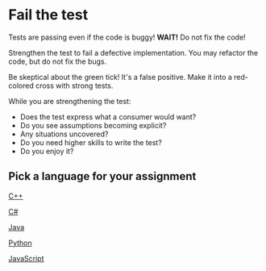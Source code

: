 # Fail the test

Tests are passing even if the code is buggy! **WAIT!** Do not fix the code!

Strengthen the test to fail a defective implementation. You may refactor the code, but do not fix the bugs.

Be skeptical about the green tick! It's a false positive. Make it into a red-colored cross with strong tests.

While you are strengthening the test:

- Does the test express what a consumer would want?
- Do you see assumptions becoming explicit?
- Any situations uncovered?
- Do you need higher skills to write the test?
- Do you enjoy it?

## Pick a language for your assignment

[C++](https://classroom.github.com/a/5xjdPM0C)

[C#](https://classroom.github.com/a/-ZbJAW-W)

[Java](https://classroom.github.com/a/XR-nunWb)

[Python](https://classroom.github.com/a/rO5F9M7b)

[JavaScript](https://classroom.github.com/a/cIw8S9gB)
